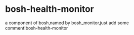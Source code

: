 bosh-health-monitor
===================

a component of bosh,named by bosh_monitor,just add some comment!bosh-health-monitor

